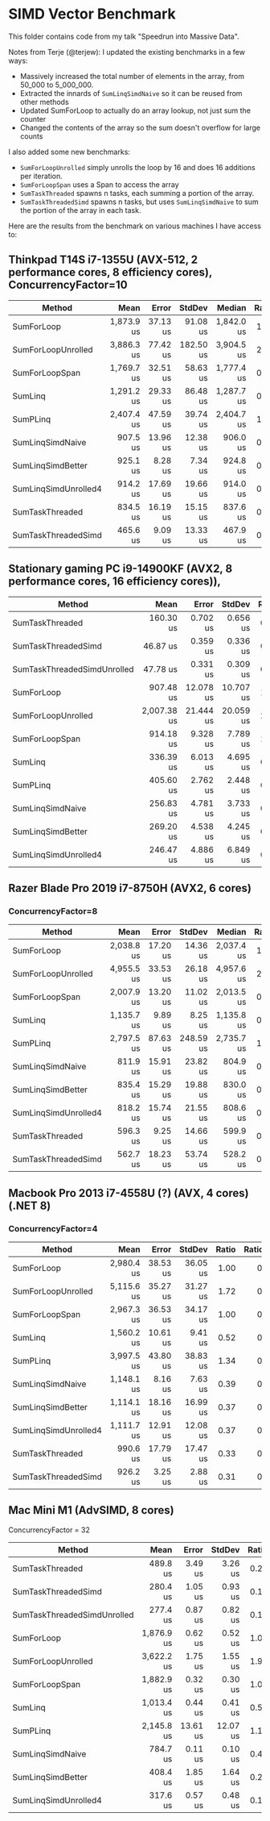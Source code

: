 # SIMD Vector Benchmark

This folder contains code from my talk "Speedrun into Massive Data".

Notes from Terje (@terjew):
I updated the existing benchmarks in a few ways:
- Massively increased the total number of elements in the array, from 50_000 to 5_000_000.
- Extracted the innards of `SumLinqSimdNaive` so it can be reused from other methods
- Updated SumForLoop to actually do an array lookup, not just sum the counter
- Changed the contents of the array so the sum doesn't overflow for large counts

I also added some new benchmarks:
- `SumForLoopUnrolled` simply unrolls the loop by 16 and does 16 additions per iteration.
- `SumForLoopSpan` uses a Span to access the array
- `SumTaskThreaded` spawns n tasks, each summing a portion of the array.
- `SumTaskThreadedSimd` spawns n tasks, but uses `SumLinqSimdNaive` to sum the portion of the array in each task.

Here are the results from the benchmark on various machines I have access to:

## Thinkpad T14S i7-1355U (AVX-512, 2 performance cores, 8 efficiency cores), ConcurrencyFactor=10

| Method               | Mean       | Error    | StdDev    | Median     | Ratio | RatioSD | Rank |
|--------------------- |-----------:|---------:|----------:|-----------:|------:|--------:|-----:|
| SumForLoop           | 1,873.9 us | 37.13 us |  91.08 us | 1,842.0 us |  1.00 |    0.07 |    5 |
| SumForLoopUnrolled   | 3,886.3 us | 77.42 us | 182.50 us | 3,904.5 us |  2.08 |    0.14 |    7 |
| SumForLoopSpan       | 1,769.7 us | 32.51 us |  58.63 us | 1,777.4 us |  0.95 |    0.05 |    5 |
| SumLinq              | 1,291.2 us | 29.33 us |  86.48 us | 1,287.7 us |  0.69 |    0.06 |    4 |
| SumPLinq             | 2,407.4 us | 47.59 us |  39.74 us | 2,404.7 us |  1.29 |    0.06 |    6 |
| SumLinqSimdNaive     |   907.5 us | 13.96 us |  12.38 us |   906.0 us |  0.49 |    0.02 |    3 |
| SumLinqSimdBetter    |   925.1 us |  8.28 us |   7.34 us |   924.8 us |  0.49 |    0.02 |    3 |
| SumLinqSimdUnrolled4 |   914.2 us | 17.69 us |  19.66 us |   914.0 us |  0.49 |    0.03 |    3 |
| SumTaskThreaded      |   834.5 us | 16.19 us |  15.15 us |   837.6 us |  0.45 |    0.02 |    2 |
| SumTaskThreadedSimd  |   465.6 us |  9.09 us |  13.33 us |   467.9 us |  0.25 |    0.01 |    1 |

## Stationary gaming PC i9-14900KF (AVX2, 8 performance cores, 16 efficiency cores)), 

| Method                      | Mean        | Error     | StdDev    | Ratio | RatioSD | Rank |
|---------------------------- |------------:|----------:|----------:|------:|--------:|-----:|
| SumTaskThreaded             |   160.30 us |  0.702 us |  0.656 us |  0.18 |    0.00 |    2 |
| SumTaskThreadedSimd         |    46.87 us |  0.359 us |  0.336 us |  0.05 |    0.00 |    1 |
| SumTaskThreadedSimdUnrolled |    47.78 us |  0.331 us |  0.309 us |  0.05 |    0.00 |    1 |
| SumForLoop                  |   907.48 us | 12.078 us | 10.707 us |  1.00 |    0.02 |    6 |
| SumForLoopUnrolled          | 2,007.38 us | 21.444 us | 20.059 us |  2.21 |    0.03 |    7 |
| SumForLoopSpan              |   914.18 us |  9.328 us |  7.789 us |  1.01 |    0.01 |    6 |
| SumLinq                     |   336.39 us |  6.013 us |  4.695 us |  0.37 |    0.01 |    4 |
| SumPLinq                    |   405.60 us |  2.762 us |  2.448 us |  0.45 |    0.01 |    5 |
| SumLinqSimdNaive            |   256.83 us |  4.781 us |  3.733 us |  0.28 |    0.01 |    3 |
| SumLinqSimdBetter           |   269.20 us |  4.538 us |  4.245 us |  0.30 |    0.01 |    3 |
| SumLinqSimdUnrolled4        |   246.47 us |  4.886 us |  6.849 us |  0.27 |    0.01 |    3 |

## Razer Blade Pro 2019 i7-8750H (AVX2, 6 cores)
### ConcurrencyFactor=8

| Method               | Mean       | Error    | StdDev    | Median     | Ratio | RatioSD | Rank |
|--------------------- |-----------:|---------:|----------:|-----------:|------:|--------:|-----:|
| SumForLoop           | 2,038.8 us | 17.20 us |  14.36 us | 2,037.4 us |  1.00 |    0.01 |    4 |
| SumForLoopUnrolled   | 4,955.5 us | 33.53 us |  26.18 us | 4,957.6 us |  2.43 |    0.02 |    6 |
| SumForLoopSpan       | 2,007.9 us | 13.20 us |  11.02 us | 2,013.5 us |  0.98 |    0.01 |    4 |
| SumLinq              | 1,135.7 us |  9.89 us |   8.25 us | 1,135.8 us |  0.56 |    0.01 |    3 |
| SumPLinq             | 2,797.5 us | 87.63 us | 248.59 us | 2,735.7 us |  1.37 |    0.12 |    5 |
| SumLinqSimdNaive     |   811.9 us | 15.91 us |  23.82 us |   804.9 us |  0.40 |    0.01 |    2 |
| SumLinqSimdBetter    |   835.4 us | 15.29 us |  19.88 us |   830.0 us |  0.41 |    0.01 |    2 |
| SumLinqSimdUnrolled4 |   818.2 us | 15.74 us |  21.55 us |   808.6 us |  0.40 |    0.01 |    2 |
| SumTaskThreaded      |   596.3 us |  9.25 us |  14.66 us |   599.9 us |  0.29 |    0.01 |    1 |
| SumTaskThreadedSimd  |   562.7 us | 18.23 us |  53.74 us |   528.2 us |  0.28 |    0.03 |    1 |

## Macbook Pro 2013 i7-4558U (?) (AVX, 4 cores) (.NET 8)
### ConcurrencyFactor=4
| Method               | Mean       | Error    | StdDev   | Ratio | RatioSD | Rank |
|--------------------- |-----------:|---------:|---------:|------:|--------:|-----:|
| SumForLoop           | 2,980.4 us | 38.53 us | 36.05 us |  1.00 |    0.02 |    5 |
| SumForLoopUnrolled   | 5,115.6 us | 35.27 us | 31.27 us |  1.72 |    0.02 |    7 |
| SumForLoopSpan       | 2,967.3 us | 36.53 us | 34.17 us |  1.00 |    0.02 |    5 |
| SumLinq              | 1,560.2 us | 10.61 us |  9.41 us |  0.52 |    0.01 |    4 |
| SumPLinq             | 3,997.5 us | 43.80 us | 38.83 us |  1.34 |    0.02 |    6 |
| SumLinqSimdNaive     | 1,148.1 us |  8.16 us |  7.63 us |  0.39 |    0.01 |    3 |
| SumLinqSimdBetter    | 1,114.1 us | 18.16 us | 16.99 us |  0.37 |    0.01 |    3 |
| SumLinqSimdUnrolled4 | 1,111.7 us | 12.91 us | 12.08 us |  0.37 |    0.01 |    3 |
| SumTaskThreaded      |   990.6 us | 17.79 us | 17.47 us |  0.33 |    0.01 |    2 |
| SumTaskThreadedSimd  |   926.2 us |  3.25 us |  2.88 us |  0.31 |    0.00 |    1 |

## Mac Mini M1 (AdvSIMD, 8 cores)
ConcurrencyFactor = 32

| Method                      | Mean       | Error    | StdDev   | Ratio | Rank |
|---------------------------- |-----------:|---------:|---------:|------:|-----:|
| SumTaskThreaded             |   489.8 us |  3.49 us |  3.26 us |  0.26 |    4 |
| SumTaskThreadedSimd         |   280.4 us |  1.05 us |  0.93 us |  0.15 |    1 |
| SumTaskThreadedSimdUnrolled |   277.4 us |  0.87 us |  0.82 us |  0.15 |    1 |
| SumForLoop                  | 1,876.9 us |  0.62 us |  0.52 us |  1.00 |    7 |
| SumForLoopUnrolled          | 3,622.2 us |  1.75 us |  1.55 us |  1.93 |    9 |
| SumForLoopSpan              | 1,882.9 us |  0.32 us |  0.30 us |  1.00 |    7 |
| SumLinq                     | 1,013.4 us |  0.44 us |  0.41 us |  0.54 |    6 |
| SumPLinq                    | 2,145.8 us | 13.61 us | 12.07 us |  1.14 |    8 |
| SumLinqSimdNaive            |   784.7 us |  0.11 us |  0.10 us |  0.42 |    5 |
| SumLinqSimdBetter           |   408.4 us |  1.85 us |  1.64 us |  0.22 |    3 |
| SumLinqSimdUnrolled4        |   317.6 us |  0.57 us |  0.48 us |  0.17 |    2 |

